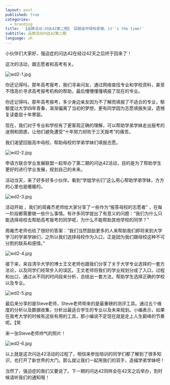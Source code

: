 ```yaml
---
layout: post
published: true
categories:
  - branding
title: '【品牌活动:问达42第二期】 回报高中母校恩情，it''s the time!'
subtitle: 品牌活动问达42第二期
language: zh
---
```

小伙伴们大家好，强迫症的问达42在经过42天之后终于回来了！

这次的活动，跟志愿者和高考有关。

![wd2-1.jpg]({{site.baseurl}}/image/wd2-1.jpg)

你还记得吗，那年高考报考，我们寻亲问友，通过网络查找专业和学校资料，甚至不惜高价寻求高考报考机构的帮助，最后懵懵懂懂填报了现在的专业。

你还记得吗，那年高考报考，多少身边亲友因为不了解而填报了不适合的专业，郁郁度过大学四年青春，渐渐偏离了当初的梦想，更有同学因为志愿填报失误，遗憾复读委屈十年寒窗。

现在，我们对于专业和学校有了更客观正确的理解，可以帮助学弟学妹走出报考的迷惘和困惑，让他们避免遭受“十年努力却败于三天报考”的痛苦。

我们渴望回报高中母校，帮助母校的学弟学妹们填报志愿。

![wd2-2.jpg]({{site.baseurl}}/image/wd2-2.jpg)
 
申请方联合学业发展联盟一起举办了第二期的问达42活动，目的是为了帮助学生更好的进行学业发展，规划自己的未来。

	
活动当天，来了好多好多小伙伴。看到“学姐学长们”这么用心帮助学弟学妹，方方的心里也是暖暖的。
 
![wd2-3.jpg]({{site.baseurl}}/image/wd2-3.jpg)


活动开始	，我们的周雍杰老师给大家分享了一些作为“报答母校的志愿者” ，在每一阶段都需要做一些什么事情。有许多同学提出了有意义的问题：“我们为什么只能选择母校去帮助高考报考的同学呢，为什么不能帮助其他学校的同学？”

周雍杰老师也给了很好的答案：“我们当然鼓励更多的人来帮助我们即将来到大学学习的学弟学妹们，之所以我们选择母校作为入口，正是因为我们跟母校这种不可分割的联系和感情。”
 
![wd2-4.jpg]({{site.baseurl}}/image/wd2-4.jpg)


接下来，来自清华大学的博士王文老师也跟我们分享了关于大学专业选择的一套方法论，以及同学们经常步入的误区。王文老师将我们的学业规划分成了入口，过程和出口，通过从不同的时间段来分析，总结出一套方法，帮助学生选择正确的学校以及专业。
 
![wd2-5.jpg]({{site.baseurl}}/image/wd2-5.jpg)

最后来分享的是Steve老师，Steve老师带来的是最重磅的测评工具。通过五个维度的分析以及数据收集，分析出最适合学生的专业以及未来规划。小编表示，如果在我考大学的时候有这些有用的工具，那小编说不定现在就是走上人生巅峰的节奏呢。【笑

来一张Steve老师帅气的照片！
 
![wd2-6.jpg]({{site.baseurl}}/image/wd2-6.jpg)


以上就是这次问达42活动的过程了，相信来参加培训的同学们都了解到了很多知识，也打开了新世界的大门。那么就让我们一起用我们的双手，造福学弟学妹吧！

当然了，强迫症的我们又要说了。下一期的问达42同样会在42天之后举办，到时候请听我们的通知哦！
